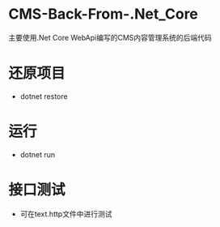 # CMS-Back-From-.Net_Core
主要使用.Net Core WebApi编写的CMS内容管理系统的后端代码
# 还原项目
* dotnet restore
# 运行
* dotnet run
# 接口测试
* 可在text.http文件中进行测试
